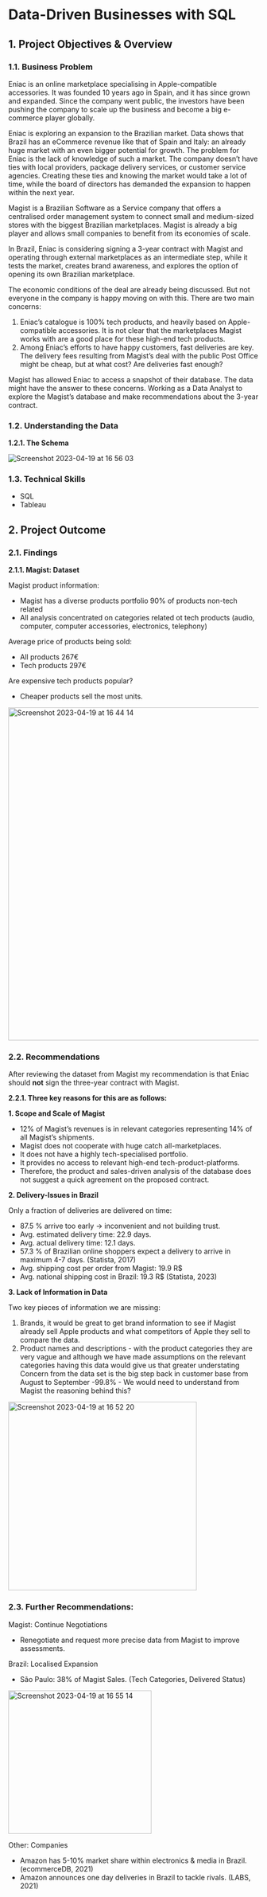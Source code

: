# Data-Driven Businesses with SQL

## 1.	Project Objectives & Overview

### 1.1.	Business Problem 

Eniac is an online marketplace specialising in Apple-compatible accessories. It was founded 10 years ago in Spain, and it has since grown and expanded. Since the company went public, the investors have been pushing the company to scale up the business and become a big e-commerce player globally. 

Eniac is exploring an expansion to the Brazilian market. Data shows that Brazil has an eCommerce revenue like that of Spain and Italy: an already huge market with an even bigger potential for growth. The problem for Eniac is the lack of knowledge of such a market. The company doesn’t have ties with local providers, package delivery services, or customer service agencies. Creating these ties and knowing the market would take a lot of time, while the board of directors has demanded the expansion to happen within the next year.

Magist is a Brazilian Software as a Service company that offers a centralised order management system to connect small and medium-sized stores with the biggest Brazilian marketplaces. Magist is already a big player and allows small companies to benefit from its economies of scale.

In Brazil, Eniac is considering signing a 3-year contract with Magist and operating through external marketplaces as an intermediate step, while it tests the market, creates brand awareness, and explores the option of opening its own Brazilian marketplace.

The economic conditions of the deal are already being discussed. But not everyone in the company is happy moving on with this. There are two main concerns:
1.	Eniac’s catalogue is 100% tech products, and heavily based on Apple-compatible accessories. It is not clear that the marketplaces Magist works with are a good place for these high-end tech products.
2.	Among Eniac’s efforts to have happy customers, fast deliveries are key. The delivery fees resulting from Magist’s deal with the public Post Office might be cheap, but at what cost? Are deliveries fast enough?

Magist has allowed Eniac to access a snapshot of their database. The data might have the answer to these concerns. Working as a Data Analyst to explore the Magist’s database and make recommendations about the 3-year contract.

### 1.2. Understanding the Data

**1.2.1. The Schema**

![Screenshot 2023-04-19 at 16 56 03](https://user-images.githubusercontent.com/120720780/233132479-6cd504c1-2264-4d32-8af6-8dc6c8c52bee.png)

### 1.3. Technical Skills 
 - SQL
 - Tableau 

## 2. Project Outcome

### 2.1. Findings 

**2.1.1. Magist: Dataset**

Magist product information:
 - Magist has a diverse products portfolio 90% of products non-tech related
 - All analysis concentrated on categories related ot tech products (audio, computer, computer accessories, electronics, telephony)

 Average price of products being sold:
 - All products 267€
 - Tech products 297€

Are expensive tech products popular?
 - Cheaper products sell the most units. 
<img width="669" alt="Screenshot 2023-04-19 at 16 44 14" src="https://user-images.githubusercontent.com/120720780/233129283-15631386-29b6-413e-b1d9-cff3f4b8fee9.png">

### 2.2. Recommendations

After reviewing the dataset from Magist my recommendation is that Eniac should **not** sign the three-year contract with Magist.

**2.2.1. Three key reasons for this are as follows:** 
 
 **1. Scope and Scale of Magist**
- 12% of Magist’s revenues is in relevant categories representing 14% of all Magist’s shipments.
- Magist does not cooperate with huge catch all-marketplaces.
- It does not have a highly tech-specialised portfolio.
- It provides no access to relevant high-end tech-product-platforms.
- Therefore, the product and sales-driven analysis of the database does not suggest a quick agreement on the proposed contract. 

**2. Delivery-Issues in Brazil**

Only a fraction of deliveries are delivered on time:
- 87.5 % arrive too early -> inconvenient and not building trust.
- Avg. estimated delivery time: 22.9 days.
- Avg. actual delivery time: 12.1 days.
- 57.3 % of Brazilian online shoppers expect a delivery to arrive in maximum 4-7 days. (Statista, 2017)
- Avg. shipping cost per order from Magist: 19.9 R$
- Avg. national shipping cost in Brazil: 19.3 R$ (Statista, 2023)

**3. Lack of Information in Data** 

Two key pieces of information we are missing:
1. Brands, it would be great to get brand information to see if Magist already sell Apple products and what competitors of Apple they sell to compare the data.
2. Product names and descriptions - with the product categories they are very vague and although we have made assumptions on the relevant categories having this data would give us that greater understating
Concern from the data set is the big step back in customer base from August to September -99.8% - We would need to understand from Magist the reasoning behind this?
<img width="379" alt="Screenshot 2023-04-19 at 16 52 20" src="https://user-images.githubusercontent.com/120720780/233131433-f49a7899-3db5-478b-8c15-82ff9529516f.png">

### 2.3. Further Recommendations:

Magist: Continue Negotiations
- Renegotiate and request more precise data from Magist to improve assessments. 

Brazil: Localised Expansion 
- São Paulo: 38% of Magist Sales. (Tech Categories, Delivered Status)
<img width="288" alt="Screenshot 2023-04-19 at 16 55 14" src="https://user-images.githubusercontent.com/120720780/233132641-adfba3c4-3fa2-4575-9cae-7d372811b456.png">

Other: Companies
- Amazon has 5-10% market share within electronics & media in Brazil. (ecommerceDB, 2021)
- Amazon announces one day deliveries in Brazil to tackle rivals. (LABS, 2021)






